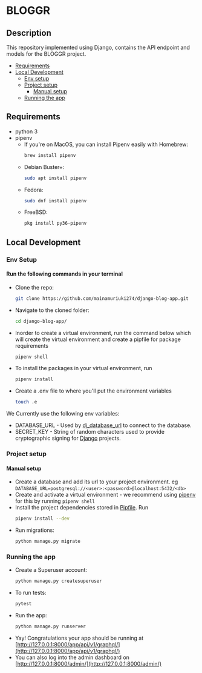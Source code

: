 # BLOGGR

## Description
This repository implemented using Django, contains the API endpoint and models for the BLOGGR project.
- [Requirements](#requirements)
 - [Local Development](#local-development)
    - [Env setup](#env-setup)
    - [Project setup](#project-setup)
      - [Manual setup](#manual-setup)
    - [Running the app](#running-the-app)

## Requirements
* python 3
* pipenv
  - If you're on MacOS, you can install Pipenv easily with Homebrew:
    ```bash
    brew install pipenv
    ```
  - Debian Buster+:
    ```bash
    sudo apt install pipenv
    ```
  - Fedora:
    ```bash
    sudo dnf install pipenv
    ```
  - FreeBSD:
    ```bash
    pkg install py36-pipenv
    ```

## Local Development
### Env Setup
#### Run the following commands in your terminal
* Clone the repo:
    ```bash
    git clone https://github.com/mainamuriuki274/django-blog-app.git
    ```
* Navigate to the cloned folder:
    ```bash
    cd django-blog-app/
    ```
* Inorder to create a virtual environment, run the command below which will create the virtual environment and create a pipfile for package requirements
    ```bash
    pipenv shell
    ```
* To install the packages in your virtual environment, run
    ```bash
    pipenv install
    ```
* Create a .env file to where you'll put the environment variables
    ```bash
    touch .e
    ```

We Currently use the following env variables:  
 + DATABASE_URL - Used by [dj_database_url](https://github.com/kennethreitz/dj-database-url#url-schema) to connect to the database.  
 + SECRET_KEY - String of random characters used to provide cryptographic signing for [Django](https://docs.djangoproject.com/en/2.1/ref/settings/#std:setting-SECRET_KEY) projects.

### Project setup
#### Manual setup
- Create a database and add its url to your project environment. eg `DATABASE_URL=postgresql://<user>:<password>@localhost:5432/<db>`
- Create and activate a virtual environment - we recommend using [pipenv](https://github.com/pypa/pipenv) for this by running `pipenv shell`
- Install the project dependencies stored in [Pipfile](/Pipfile). Run
    ```bash
    pipenv install --dev
    ```
- Run migrations:
    ```bash
    python manage.py migrate
    ```

### Running the app
- Create a Superuser account:
    ```bash
    python manage.py createsuperuser
    ```
- To run tests:
    ```bash
    pytest
    ```
- Run the app:
    ```bash
    python manage.py runserver
    ```
- Yay! Congratulations your app should be running at [http://127.0.0.1:8000/app/api/v1/graphql/](http://127.0.0.1:8000/app/api/v1/graphql/)
- You can also log into the admin dashboard on [http://127.0.0.1:8000/admin/](http://127.0.0.1:8000/admin/)
